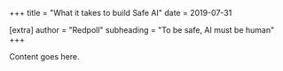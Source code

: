 +++
title = "What it takes to build Safe AI"
date = 2019-07-31

[extra]
author = "Redpoll"
subheading = "To be safe, AI must be human"
+++

Content goes here.
